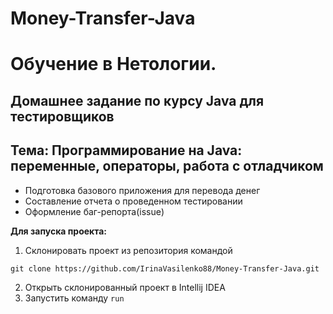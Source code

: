 # Money-Transfer-Java

# Обучение в Нетологии.

## Домашнее задание по курсу Java для тестировщиков 

## Тема: Программирование на Java: переменные, операторы, работа с отладчиком

- Подготовка базового приложения для перевода денег
- Составление отчета о проведенном тестировании
- Оформление баг-репорта(issue)

**Для запуска проекта:**
1. Склонировать проект из репозитория командой 

```
git clone https://github.com/IrinaVasilenko88/Money-Transfer-Java.git
``` 
2. Открыть склонированный проект в Intellij IDEA
3. Запустить команду ```run```
